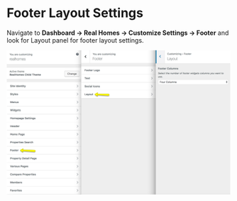 # Footer Layout Settings

Navigate to **Dashboard → Real Homes → Customize Settings → Footer** and look for Layout panel for footer layout settings.

![Footer Layout Settings](images/home-setup/footer-layout-settings.png)